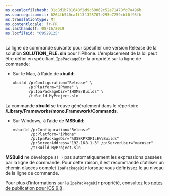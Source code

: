 ```yaml
---
ms.openlocfilehash: 31c8d1b781648f2d9c69062c52e71478fc7a496b
ms.sourcegitcommit: 6264fb540ca1f131328707e295e7259cb10f95fb
ms.translationtype: MT
ms.contentlocale: fr-FR
ms.lasthandoff: 08/16/2019
ms.locfileid: "69529125"
---
```


La ligne de commande suivante pour spécifier une version Release de la solution **SOLUTION_FILE. sln** pour l’iPhone. L’emplacement de la loi peut être défini en spécifiant `IpaPackageDir` la propriété sur la ligne de commande:

- Sur le Mac, à l’aide de **xbuild**:

  ```
  xbuild /p:Configuration="Release" \ 
         /p:Platform="iPhone" \ 
         /p:IpaPackageDir="$HOME/Builds" \
         /t:Build MyProject.sln
  ```

La commande **xbuild** se trouve généralement dans le répertoire **/Library/Frameworks/mono.Framework/Commands**.

- Sur Windows, à l’aide de **MSBuild**:

  ```
  msbuild /p:Configuration="Release" 
          /p:Platform="iPhone" 
          /p:IpaPackageDir="%USERPROFILE%\Builds" 
          /p:ServerAddress="192.168.1.3" /p:ServerUser="macuser"  
          /t:Build MyProject.sln
  ```

**MSBuild** ne développe `$( )` pas automatiquement les expressions passées par la ligne de commande. Pour cette raison, il est recommandé d’utiliser un chemin d’accès complet `IpaPackageDir` lorsque vous définissez le au niveau de la ligne de commande.

Pour plus d’informations sur la `IpaPackageDir` propriété, consultez les [notes de publication pour iOS 9,8](https://github.com/xamarin/release-notes-archive/blob/master/release-notes/ios/xamarin.ios_9/xamarin.ios_9.8.md#new-msbuild-property-ipapackagedir-to-customize-ipa-output-location) .
